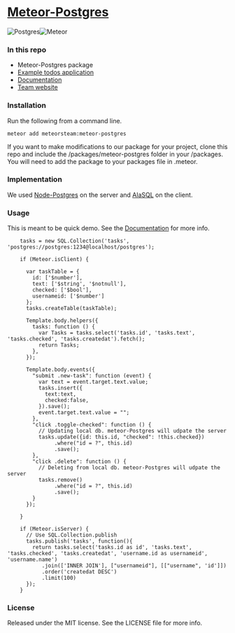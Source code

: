 # [Meteor-Postgres](http://www.meteorpostgres.com/)


![Postgres](https://s3-us-west-1.amazonaws.com/treebookicons/postgresql_logo.jpg "Postgres")![Meteor](https://s3-us-west-1.amazonaws.com/treebookicons/meteor-logo.png  "Meteor")

### In this repo

* Meteor-Postgres package
* [Example todos application](http://spaceelephant.meteor.com)
* [Documentation](https://github.com/meteor-stream/meteor-postgres/wiki/Getting-Started)
* [Team website](http://www.meteorelephant.com/)

### Installation

Run the following from a command line.

    meteor add meteorsteam:meteor-postgres

If you want to make modifications to our package for your project, clone this repo and include the /packages/meteor-postgres folder in your /packages. You will need to add the package to your packages file in .meteor.

### Implementation

We used [Node-Postgres](https://github.com/brianc/node-postgres) on the server and [AlaSQL](https://github.com/agershun/alasql) on the client.

### Usage

This is meant to be quick demo. See the [Documentation](https://github.com/meteor-stream/meteor-postgres/wiki/Getting-Started) for more info.

        tasks = new SQL.Collection('tasks', 'postgres://postgres:1234@localhost/postgres');

        if (Meteor.isClient) {

          var taskTable = {
            id: ['$number'],
            text: ['$string', '$notnull'],
            checked: ['$bool'],
            usernameid: ['$number']
          };
          tasks.createTable(taskTable);

          Template.body.helpers({
            tasks: function () {
              var Tasks = tasks.select('tasks.id', 'tasks.text', 'tasks.checked', 'tasks.createdat').fetch();
              return Tasks;
            },
          });

          Template.body.events({
            "submit .new-task": function (event) {
              var text = event.target.text.value;
              tasks.insert({
                text:text,
                checked:false,
              }).save();
              event.target.text.value = "";
            },
            "click .toggle-checked": function () {
              // Updating local db. meteor-Postgres will udpate the server
              tasks.update({id: this.id, "checked": !this.checked})
                   .where("id = ?", this.id)
                   .save();
            },
            "click .delete": function () {
              // Deleting from local db. meteor-Postgres will udpate the server
              tasks.remove()
                   .where("id = ?", this.id)
                   .save();
            }
          });

        }

        if (Meteor.isServer) {
          // Use SQL.Collection.publish
          tasks.publish('tasks', function(){
            return tasks.select('tasks.id as id', 'tasks.text', 'tasks.checked', 'tasks.createdat', 'username.id as usernameid', 'username.name')
               .join(['INNER JOIN'], ["usernameid"], [["username", 'id']])
               .order('createdat DESC')
               .limit(100)
          });
        }

### License

Released under the MIT license. See the LICENSE file for more info.
